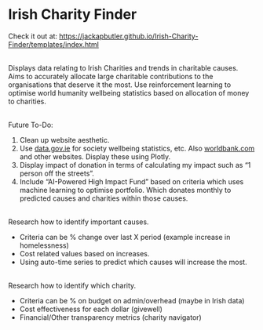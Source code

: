 # Irish Charity Finder

Check it out at:
https://jackapbutler.github.io/Irish-Charity-Finder/templates/index.html
<br/><br/> 

Displays data relating to Irish Charities and trends in charitable causes. Aims to accurately allocate large charitable contributions to the organisations that deserve it the most. Use reinforcement learning to optimise world humanity wellbeing statistics based on allocation of money to charities.
<br/><br/> 

Future To-Do:
1. Clean up website aesthetic.
2. Use [data.gov.ie](http://data.gov.ie/) for society wellbeing statistics, etc. Also [worldbank.com](http://worldbank.com/) and other websites. Display these using Plotly.
3. Display impact of donation in terms of calculating my impact such as “1 person off the streets”.
4. Include “AI-Powered High Impact Fund” based on criteria which uses machine learning to optimise portfolio. Which donates monthly to predicted causes and charities within those causes.
<br/><br/> 

Research how to identify important causes.
- Criteria can be % change over last X period (example increase in homelessness)
- Cost related values based on increases.
- Using auto-time series to predict which causes will increase the most.
<br/><br/> 

Research how to identify which charity. 
- Criteria can be % on budget on admin/overhead (maybe in Irish data)
- Cost effectiveness for each dollar (givewell)
- Financial/Other transparency metrics (charity navigator)
<br/><br/> 
